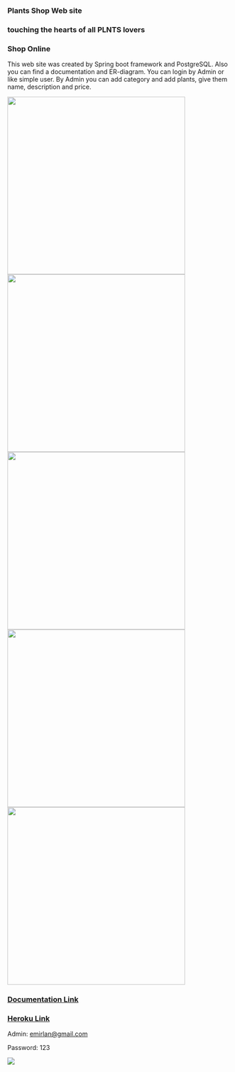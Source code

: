 ### Plants Shop Web site
### touching the hearts of all PLNTS lovers
### Shop Online

This web site was created by Spring boot framework and PostgreSQL. Also you can find a documentation and ER-diagram.
You can login by Admin or like simple user. By Admin you can add category and add plants, give them name, description and price.

<img src="https://user-images.githubusercontent.com/81027613/171787780-1abe5806-6278-4363-a699-9d7978c3a5a1.JPG" width="400" /> <img src="https://user-images.githubusercontent.com/81027613/171788035-aa08a719-9a91-41ef-85cc-a2b29720ff73.JPG" width="400" />
<img src="https://user-images.githubusercontent.com/81027613/171788070-f47f8104-d6f4-463f-9459-d0645cb4f6a7.JPG" width="400" /> <img src="https://user-images.githubusercontent.com/81027613/171788098-6b4b4de1-f8b5-4deb-935e-1eb280d57ba7.JPG" width="400" />
<img src="https://user-images.githubusercontent.com/81027613/171788135-22e55f3b-0874-4db8-b592-09f43ef57fab.JPG" width="400" />


### [Documentation Link](https://app.swaggerhub.com/apis/None372/api-documentation/1.0)

### [Heroku Link](https://plantshop-web-final.herokuapp.com/)

Admin: emirlan@gmail.com

Password: 123

![](https://user-images.githubusercontent.com/81027613/171627028-d32770b0-ff28-4f7e-a979-d6d82e5a4fed.png)

